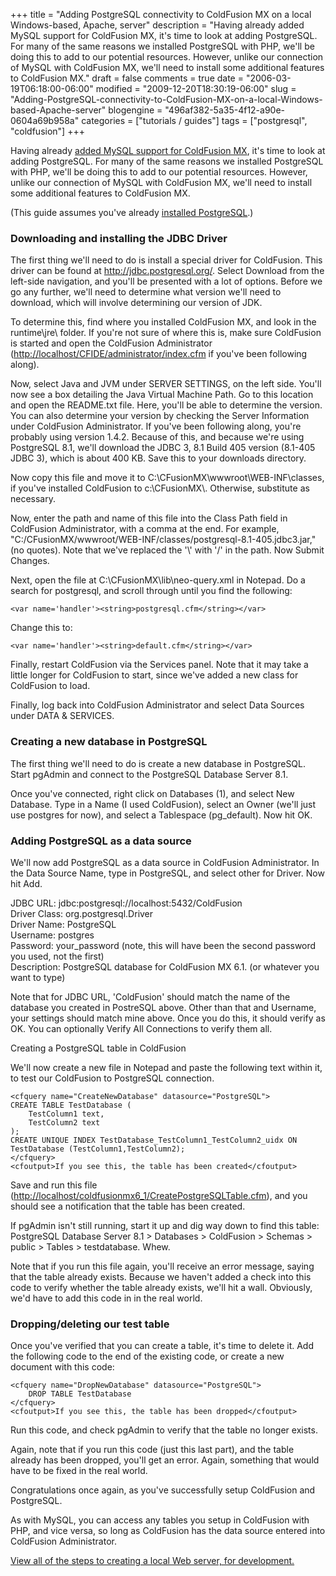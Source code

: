 +++
title = "Adding PostgreSQL connectivity to ColdFusion MX on a local Windows-based, Apache, server"
description = "Having already added MySQL support for ColdFusion MX, it's time to look at adding PostgreSQL. For many of the same reasons we installed PostgreSQL with PHP, we'll be doing this to add to our potential resources. However, unlike our connection of MySQL with ColdFusion MX, we'll need to install some additional features to ColdFusion MX."
draft = false
comments = true
date = "2006-03-19T06:18:00-06:00"
modified = "2009-12-20T18:30:19-06:00"
slug = "Adding-PostgreSQL-connectivity-to-ColdFusion-MX-on-a-local-Windows-based-Apache-server"
blogengine = "496af382-5a35-4f12-a90e-0604a69b958a"
categories = ["tutorials / guides"]
tags = ["postgresql", "coldfusion"]
+++

<p>Having already <a href="http://strivinglife.com/words/post/Adding-MySQL-connectivity-to-ColdFusion-MX-on-a-local-Windows-based-Apache-server.aspx">added MySQL support for ColdFusion MX</a>, it's time to look at adding PostgreSQL. For many of the same reasons we installed PostgreSQL with PHP, we'll be doing this to add to our potential resources. However, unlike our connection of MySQL with ColdFusion MX, we'll need to install some additional features to ColdFusion MX.</p>
<p>(This guide assumes you've already <a href="http://strivinglife.com/words/post/Installing-PostgreSQL-on-a-local-Windows-based-Apache-server.aspx">installed PostgreSQL</a>.)</p>
<h3>Downloading and installing the JDBC Driver</h3>
<p>The first thing we'll need to do is install a special driver for ColdFusion. This driver can be found at <a href="http://jdbc.postgresql.org/">http://jdbc.postgresql.org/</a>. Select Download from the left-side navigation, and you'll be presented with a lot of options. Before we go any further, we'll need to determine what version we'll need to download, which will involve determining our version of JDK.</p>
<p>To determine this, find where you installed ColdFusion MX, and look in the runtime\jre\ folder. If you're not sure of where this is, make sure ColdFusion is started and open the ColdFusion Administrator (<a href="http://localhost/CFIDE/administrator/index.cfm">http://localhost/CFIDE/administrator/index.cfm</a> if you've been following along).</p>
<p>Now, select Java and JVM under SERVER SETTINGS, on the left side. You'll now see a box detailing the Java Virtual Machine Path. Go to this location and open the README.txt file. Here, you'll be able to determine the version. You can also determine your version by checking the Server Information under ColdFusion Administrator. If you've been following along, you're probably using version 1.4.2. Because of this, and because we're using PostgreSQL 8.1, we'll download the JDBC 3, 8.1 Build 405 version (8.1-405 JDBC 3), which is about 400 KB. Save this to your downloads directory.</p>
<p>Now copy this file and move it to C:\CFusionMX\wwwroot\WEB-INF\classes, if you've installed ColdFusion to c:\CFusionMX\. Otherwise, substitute as necessary.</p>
<p>Now, enter the path and name of this file into the Class Path field in ColdFusion Administrator, with a comma at the end. For example, "C:/CFusionMX/wwwroot/WEB-INF/classes/postgresql-8.1-405.jdbc3.jar," (no quotes). Note that we've replaced the '\' with '/' in the path. Now Submit Changes.</p>
<p>Next, open the file at C:\CFusionMX\lib\neo-query.xml in Notepad. Do a search for postgresql, and scroll through until you find the following:</p>
<pre class="code"><code class="xml">&lt;var name='handler'&gt;&lt;string&gt;postgresql.cfm&lt;/string&gt;&lt;/var&gt;</code></pre>
<p>Change this to:</p>
<pre class="code"><code class="xml">&lt;var name='handler'&gt;&lt;string&gt;default.cfm&lt;/string&gt;&lt;/var&gt;</code></pre>
<p>Finally, restart ColdFusion via the Services panel. Note that it may take a little longer for ColdFusion to start, since we've added a new class for ColdFusion to load.</p>
<p>Finally, log back into ColdFusion Administrator and select Data Sources under DATA &amp; SERVICES.</p>
<h3>Creating a new database in PostgreSQL</h3>
<p>The first thing we'll need to do is create a new database in PostgreSQL. Start pgAdmin and connect to the PostgreSQL Database Server 8.1.</p>
<p>Once you've connected, right click on Databases (1), and select New Database. Type in a Name (I used ColdFusion), select an Owner (we'll just use postgres for now), and select a Tablespace (pg_default). Now hit OK.</p>
<h3>Adding PostgreSQL as a data source</h3>
<p>We'll now add PostgreSQL as a data source in ColdFusion Administrator. In the Data Source Name, type in PostgreSQL, and select other for Driver. Now hit Add.</p>
<p>JDBC URL: jdbc:postgresql://localhost:5432/ColdFusion<br />Driver Class: org.postgresql.Driver<br />Driver Name: PostgreSQL<br />Username: postgres<br />Password: your_password (note, this will have been the second password you used, not the first)<br />Description: PostgreSQL database for ColdFusion MX 6.1. (or whatever you want to type)</p>
<p>Note that for JDBC URL, 'ColdFusion' should match the name of the database you created in PostreSQL above. Other than that and Username, your settings should match mine above. Once you do this, it should verify as OK. You can optionally Verify All Connections to verify them all.</p>
<p>Creating a PostgreSQL table in ColdFusion</p>
<p>We'll now create a new file in Notepad and paste the following text within it, to test our ColdFusion to PostgreSQL connection.</p>
<pre class="code"><code class="coldfusion">&lt;cfquery name="CreateNewDatabase" datasource="PostgreSQL"&gt;
CREATE TABLE TestDatabase (
	TestColumn1 text,
	TestColumn2 text
);
CREATE UNIQUE INDEX TestDatabase_TestColumn1_TestColumn2_uidx ON TestDatabase (TestColumn1,TestColumn2);
&lt;/cfquery&gt;
&lt;cfoutput&gt;If you see this, the table has been created&lt;/cfoutput&gt;</code></pre>
<p>Save and run this file (<a href="http://localhost/coldfusionmx6_1/CreatePostgreSQLTable.cfm">http://localhost/coldfusionmx6_1/CreatePostgreSQLTable.cfm</a>), and you should see a notification that the table has been created.</p>
<p>If pgAdmin isn't still running, start it up and dig way down to find this table: PostgreSQL Database Server 8.1 &gt; Databases &gt; ColdFusion &gt; Schemas &gt; public &gt; Tables &gt; testdatabase. Whew.</p>
<p>Note that if you run this file again, you'll receive an error message, saying that the table already exists. Because we haven't added a check into this code to verify whether the table already exists, we'll hit a wall. Obviously, we'd have to add this code in in the real world.</p>
<h3>Dropping/deleting our test table</h3>
<p>Once you've verified that you can create a table, it's time to delete it. Add the following code to the end of the existing code, or create a new document with this code:</p>
<pre class="code"><code class="coldfusion">&lt;cfquery name="DropNewDatabase" datasource="PostgreSQL"&gt;
	DROP TABLE TestDatabase
&lt;/cfquery&gt;
&lt;cfoutput&gt;If you see this, the table has been dropped&lt;/cfoutput&gt;</code></pre>
<p>Run this code, and check pgAdmin to verify that the table no longer exists.</p>
<p>Again, note that if you run this code (just this last part), and the table already has been dropped, you'll get an error. Again, something that would have to be fixed in the real world.</p>
<p>Congratulations once again, as you've successfully setup ColdFusion and PostgreSQL.</p>
<p>As with MySQL, you can access any tables you setup in ColdFusion with PHP, and vice versa, so long as ColdFusion has the data source entered into ColdFusion Administrator.</p>
<p><a href="http://strivinglife.net/wordpress/a-local-apache-web-server-on-a-windows-xp-computer/">View all of the steps to creating a local Web server, for development.</a></p>
